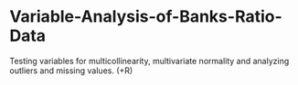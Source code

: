 # Variable-Analysis-of-Banks-Ratio-Data
Testing variables for multicollinearity, multivariate normality and analyzing outliers and missing values. (+R)
